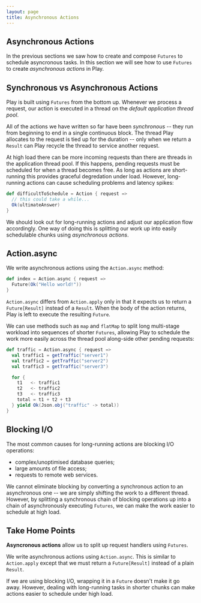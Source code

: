 ```yaml
---
layout: page
title: Asynchronous Actions
---
```


## Asynchronous Actions

In the previous sections we saw how to create and compose `Futures` to schedule asyncronous tasks. In this section we will see how to use `Futures` to create *asynchronous actions* in Play.

## Synchronous vs Asynchronous Actions

Play is built using `Futures` from the bottom up. Whenever we process a request, our action is executed in a thread on the *default application thread pool*.

All of the actions we have written so far have been *synchronous* -- they run from beginning to end in a single continuous block. The thread Play allocates to the request is tied up for the duration -- only when we return a `Result` can Play recycle the thread to service another request.

At high load there can be more incoming requests than there are threads in the application thread pool. If this happens, pending requests must be scheduled for when a thread becomes free. As long as actions are short-running this provides graceful degredation under load. However, long-running actions can cause scheduling problems and latency spikes:

~~~ scala
def difficultToSchedule = Action { request =>
  // this could take a while...
  Ok(ultimateAnswer)
}
~~~

We should look out for long-running actions and adjust our application flow accordingly. One way of doing this is splitting our work up into easily schedulable chunks using *asynchronous actions*.

## Action.async

We write asynchronous actions using the `Action.async` method:

~~~ scala
def index = Action.async { request =>
  Future(Ok("Hello world!"))
}
~~~

`Action.async` differs from `Action.apply` only in that it expects us to return a `Future[Result]` instead of a `Result`. When the body of the action returns, Play is left to execute the resulting `Future`.

We can use methods such as `map` and `flatMap` to split long multi-stage workload into sequences of shorter `Futures`, allowing Play to schedule the work more easily across the thread pool along-side other pending requests:

~~~ scala
def traffic = Action.async { request =>
  val traffic1 = getTraffic("server1")
  val traffic2 = getTraffic("server2")
  val traffic3 = getTraffic("server3")

  for {
    t1   <- traffic1
    t2   <- traffic2
    t3   <- traffic3
    total = t1 + t2 + t3
  } yield Ok(Json.obj("traffic" -> total))
}
~~~

## Blocking I/O

The most common causes for long-running actions are blocking I/O operations:

 - complex/unoptimised database queries;
 - large amounts of file access;
 - requests to remote web services.

We cannot eliminate blocking by converting a synchronous action to an asynchronous one -- we are simply shifting the work to a different thread. However, by splitting a synchronous chain of blocking operations up into a chain of asynchronously executing `Futures`, we can make the work easier to schedule at high load.

## Take Home Points

**Asyncronous actions** allow us to split up request handlers using `Futures`.

We write asynchronous actions using `Action.async`. This is similar to `Action.apply` except that we must return a `Future[Result]` instead of a plain `Result`.

If we are using blocking I/O, wrapping it in a `Future` doesn't make it go away. However, dealing with long-running tasks in shorter chunks can make actions easier to schedule under high load.


